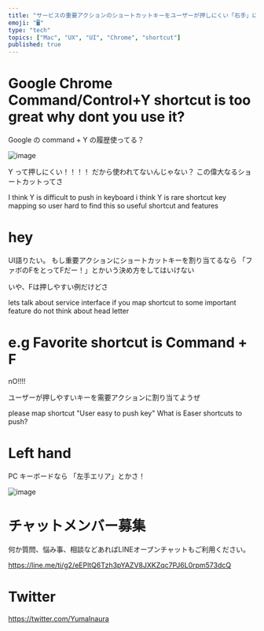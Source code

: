 ```yaml
---
title: "サービスの重要アクションのショートカットキーをユーザーが押しにくい「右手」に割り当ててはいけない #UI #UX @yumainaura"
emoji: "🖥"
type: "tech"
topics: ["Mac", "UX", "UI", "Chrome", "shortcut"]
published: true
---
```



# Google Chrome Command/Control+Y shortcut is too great why dont you use it? 

Google の command + Y の履歴使ってる？

![image](https://user-images.githubusercontent.com/13635059/50543178-8bbf6900-0c13-11e9-8c65-ad313054ded6.png)

Y って押しにくい！！！！
だから使われてないんじゃない？
この偉大なるショートカットってさ

I think Y is difficult to push in keyboard
i think Y is rare shortcut key mapping
so user hard to find this so useful shortcut and features

# hey

UI語りたい。
もし重要アクションにショートカットキーを割り当てるなら
「ファボのFをとってFだー！」とかいう決め方をしてはいけない

いや、Fは押しやすい例だけどさ

lets talk about service interface
if you map shortcut to some important feature
do not think about head letter 

# e.g Favorite shortcut is Command + F

nO!!!!

ユーザーが押しやすいキーを需要アクションに割り当てようぜ

please map shortcut "User easy to push key"
What is Easer shortcuts to push?

# Left hand

PC キーボードなら 「左手エリア」とかさ！

![image](https://user-images.githubusercontent.com/13635059/50543192-0d16fb80-0c14-11e9-92fe-dacfb68c7705.png)









<!-- Update From Qiita API -->

# チャットメンバー募集


何か質問、悩み事、相談などあればLINEオープンチャットもご利用ください。

https://line.me/ti/g2/eEPltQ6Tzh3pYAZV8JXKZqc7PJ6L0rpm573dcQ





# Twitter


https://twitter.com/YumaInaura


<!-- Update From Qiita API -->


